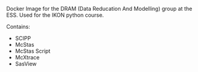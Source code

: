 Docker Image for the DRAM (Data Reducation And Modelling) group at the ESS. 
Used for the IKON python course. 

Contains:
- SCIPP 
- McStas
- McStas Script
- McXtrace
- SasView
